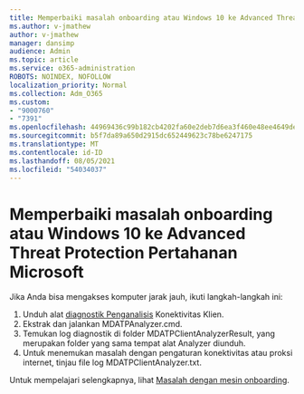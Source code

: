 ```yaml
---
title: Memperbaiki masalah onboarding atau Windows 10 ke Advanced Threat Protection Pertahanan Microsoft
ms.author: v-jmathew
author: v-jmathew
manager: dansimp
audience: Admin
ms.topic: article
ms.service: o365-administration
ROBOTS: NOINDEX, NOFOLLOW
localization_priority: Normal
ms.collection: Adm_O365
ms.custom:
- "9000760"
- "7391"
ms.openlocfilehash: 44969436c99b182cb4202fa60e2deb7d6ea3f460e48ee4649de1cfb646970f34
ms.sourcegitcommit: b5f7da89a650d2915dc652449623c78be6247175
ms.translationtype: MT
ms.contentlocale: id-ID
ms.lasthandoff: 08/05/2021
ms.locfileid: "54034037"
---
```

# <a name="remotely-fix-problems-with-onboarding-windows-10-devices-to-microsoft-defender-advanced-threat-protection"></a>Memperbaiki masalah onboarding atau Windows 10 ke Advanced Threat Protection Pertahanan Microsoft

Jika Anda bisa mengakses komputer jarak jauh, ikuti langkah-langkah ini:

1. Unduh alat [diagnostik Penganalisis](https://go.microsoft.com/fwlink/?linkid=2143466) Konektivitas Klien.
2. Ekstrak dan jalankan MDATPAnalyzer.cmd.
3. Temukan log diagnostik di folder MDATPClientAnalyzerResult, yang merupakan folder yang sama tempat alat Analyzer diunduh.
4. Untuk menemukan masalah dengan pengaturan konektivitas atau proksi internet, tinjau file log MDATPClientAnalyzer.txt.

Untuk mempelajari selengkapnya, lihat [Masalah dengan mesin onboarding](https://go.microsoft.com/fwlink/?linkid=2143634).
